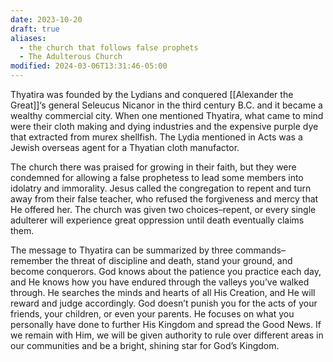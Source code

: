 ```yaml
---
date: 2023-10-20
draft: true
aliases:
  - the church that follows false prophets
  - The Adulterous Church
modified: 2024-03-06T13:31:46-05:00
---
```

Thyatira was founded by the Lydians and conquered [[Alexander the Great]]‘s general Seleucus Nicanor in the third century B.C. and it became a wealthy commercial city. When one mentioned Thyatira, what came to mind were their cloth making and dying industries and the expensive purple dye that extracted from murex shellfish. The Lydia mentioned in Acts was a Jewish overseas agent for a Thyatian cloth manufactor.

The church there was praised for growing in their faith, but they were condemned for allowing a false prophetess to lead some members into idolatry and immorality. Jesus called the congregation to repent and turn away from their false teacher, who refused the forgiveness and mercy that He offered her. The church was given two choices–repent, or every single adulterer will experience great oppression until death eventually claims them.

The message to Thyatira can be summarized by three commands–remember the threat of discipline and death, stand your ground, and become conquerors. God knows about the patience you practice each day, and He knows how you have endured through the valleys you’ve walked through. He searches the minds and hearts of all His Creation, and He will reward and judge accordingly. God doesn’t punish you for the acts of your friends, your children, or even your parents. He focuses on what you personally have done to further His Kingdom and spread the Good News. If we remain with Him, we will be given authority to rule over different areas in our communities and be a bright, shining star for God’s Kingdom.
